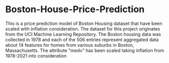 # Boston-House-Price-Prediction
This is a price prediction model of Boston Housing dataset that have been scaled with inflation consideration.
The dataset for this project originates from the UCI Machine Learning Repository. The Boston housing data was collected in 1978 and each of the 506 entries represent aggregated data about 14 features for homes from various suburbs in Boston, Massachusetts.
The attribute "medv" has been scaled taking inflation from 1978-2021 into consideration
